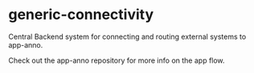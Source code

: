 # generic-connectivity
Central Backend system for connecting and routing external systems to app-anno.

Check out the app-anno repository for more info on the app flow.
